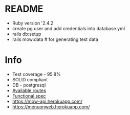 # README

* Ruby version '2.4.2'
* create pg user and add credentials into database.yml
* rails db:setup
* rails mow:data # for generating test data

# Info
* Test coverage - 95.8%
* SOLID compliant
* DB - postgresql
* [Available routes](https://github.com/andriypihura/mow_api/wiki/Routes)
* [Functional spec](https://github.com/andriypihura/mow_api/wiki/Functional-spec)
* https://mow-api.herokuapp.com/
* https://menuonweb.herokuapp.com/
